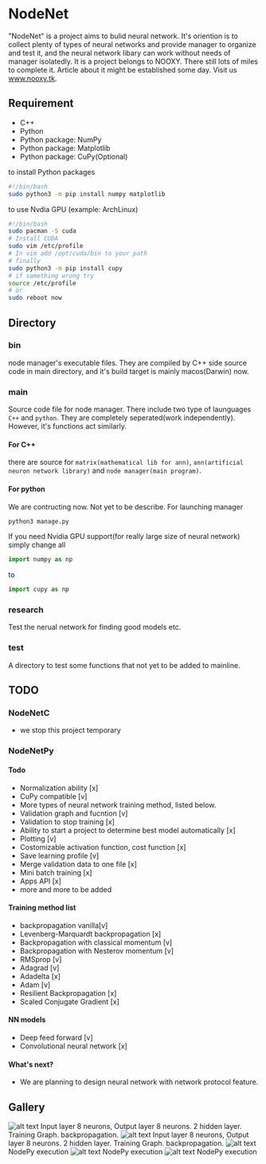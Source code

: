 # NodeNet
"NodeNet" is a project aims to bulid neural network. It's oriention is to collect plenty of types of neural networks and provide manager to organize and test it, and the neural network libary can work without needs of manager isolatedly. It is a project belongs to NOOXY. There still lots of miles to  complete it. Article about it might be established some day. Visit us www.nooxy.tk.
## Requirement
- C++
- Python
- Python package: NumPy
- Python package: Matplotlib
- Python package: CuPy(Optional)

to install Python packages
```bash
#!/bin/bash
sudo python3 -m pip install numpy matplotlib
```
to use Nvdia GPU (example: ArchLinux)
```bash
#!/bin/bash
sudo pacman -S cuda
# Install CUDA
sudo vim /etc/profile
# In vim add /opt/cuda/bin to your path
# finally
sudo python3 -m pip install cupy
# if something wrong try
source /etc/profile
# or
sudo reboot now
```
## Directory
### bin
node manager's executable files. They are compiled by C++ side source code in main directory, and it's build target is mainly macos(Darwin) now.

### main
Source code file for node manager.
There include two type of launguages `C++` and `python`. They are completely seperated(work independently). However, it's functions act similarly.
#### For C++ 
there are source for `matrix(mathematical lib for ann)`, `ann(artificial neuron network library)` and `node manager(main program)`.
#### For python
We are contructing now. Not yet to be describe.
For launching manager
```sh
python3 manage.py
```
If you need Nvidia GPU support(for really large size of neural network) simply change all
```python
import numpy as np
```
to
```python
import cupy as np
```
### research
Test the nerual network for finding good models etc.
### test
A directory to test some functions that not yet to be added to mainline. 
## TODO
### NodeNetC
- we stop this project temporary
### NodeNetPy
#### Todo
- Normalization ability [x]
- CuPy compatible [v]
- More types of neural network training method, listed below.
- Validation graph and fucntion [v]
- Validation to stop training [x]
- Ability to start a project to determine best model automatically [x]
- Plotting [v]
- Costomizable activation function, cost function [x]
- Save learning profile [v]
- Merge validation data to one file [x]
- Mini batch training [x]
- Apps API [x]
- more and more to be added
#### Training method list
- backpropagation vanilla[v]
- Levenberg-Marquardt backpropagation [x]
- Backpropagation with classical momentum [v]
- Backpropagation with Nesterov momentum [v]
- RMSprop [v]
- Adagrad [v]
- Adadelta [x]
- Adam [v]
- Resilient Backpropagation [x]
- Scaled Conjugate Gradient [x]
#### NN models
- Deep feed forward [v]
- Convolutional neural network [x]
#### What's next?
- We are planning to design neural network with network protocol feature.
## Gallery
![alt text](https://github.com/magneticchen/node_project/raw/master/research/8/graph/8x10x10x8/Figure_1-1.png)
Input layer 8 neurons, Output layer 8 neurons. 2 hidden layer. Training Graph. backpropagation.
![alt text](https://github.com/magneticchen/node_project/raw/master/source/gallery/Figure1.png)
Input layer 8 neurons, Output layer 8 neurons. 2 hidden layer. Training Graph. backpropagation.
![alt text](https://github.com/magneticchen/node_project/raw/master/source/gallery/NodePy1.png)
NodePy execution
![alt text](https://github.com/magneticchen/node_project/raw/master/source/gallery/NodePy2.png)
NodePy execution
![alt text](https://github.com/magneticchen/node_project/raw/master/source/gallery/NodePy3.png)
NodePy execution
